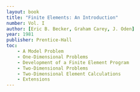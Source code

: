 ```yaml
---
layout: book
title: "Finite Elements: An Introduction"
number: Vol. I
author: [Eric B. Becker, Graham Carey, J. Oden]
year: 1981
publisher: Prentice-Hall
toc:
    - A Model Problem
    - One-Dimensional Problems
    - Development of a Finite Element Program
    - Two-Dimensional Problems
    - Two-Dimensional Element Calculations
    - Extensions
---
```


